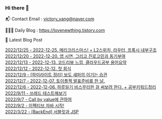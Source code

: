 ### Hi there 👋 

📬 Contact Email : victory_yang@naver.com 

👨🏻‍💻 Daily Blog : https://lovenewthing.tistory.com

🤩 Latest Blog Post

 [2022/12/25 - 2022-12-25. 메리크리스마스! + L2스위치, 라우터, 프록시 내부구조](https://lovenewthing.tistory.com/137) <br>
[2022/12/20 - 2022-12-20. 앱 시연, 그리고 진로고민과 동기부여](https://lovenewthing.tistory.com/136) <br>
[2022/12/13 - 2022-12-13. 코드리뷰 느낌, 클라우드공부 용어요약](https://lovenewthing.tistory.com/134) <br>
[2022/12/12 - 2022-12-12. 첫 회식](https://lovenewthing.tistory.com/133) <br>
[2022/12/9 - [하이라이트 정리] 보도 섀퍼의 이기는 습관](https://lovenewthing.tistory.com/132) <br>
[2022/12/7 - 2022-12-07. 토이플젝 발표준비를 한 날.](https://lovenewthing.tistory.com/130) <br>
[2022/12/6 - 2022-12-06. 하루일기 비스무리한 걸 써보려 한다. + 공부키워드정리](https://lovenewthing.tistory.com/129) <br>
[2022/9/11 - 쓰레드 테스트해보기](https://lovenewthing.tistory.com/126) <br>
[2022/9/7 - Call by value에 관하여](https://lovenewthing.tistory.com/125) <br>
[2022/9/2 - 이펙티브 자바 시작!](https://lovenewthing.tistory.com/124) <br>
[2022/3/22 - [BackEnd] 서블릿과 JSP](https://lovenewthing.tistory.com/119) <br>
